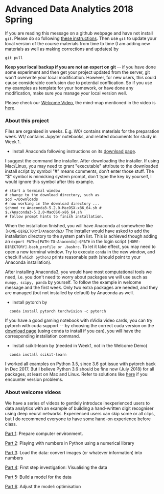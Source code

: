 # Advanced Data Analytics 2018 Spring

If you are reading this message on a github webpage and have not install `git`. Please do so following [these instructions](https://git-scm.com/book/en/v2/Getting-Started-Installing-Git). Then use `git` to update your local version of the course materials from time to time (I am adding new materials as well as making corrections and updates) by 
```
git pull
```

**Keep your local backup if you are not an expert on git** -- if you have done some experiment and then get your project updated from the server, git won't overwrite your local modification. However, for new users, this could cause considerable confusion due to potential conflication. So if you use my examples as template for your homework, or have done any modification, make sure you manage your local version well.

Please check our [Welcome Video](https://www.youtube.com/watch?v=qeyV4fe3vTs), the mind-map mentioned in the video is [here](https://sketchboard.me/xA4SQKJWSZcd#/).

### About this project
Files are organised in weeks. E.g. W0/ contains materials for the preparation week. W1/ contains Jupyter notebooks, and related documents for study in Week 1. 

* Install Anaconda following instructions on its [download page](https://www.anaconda.com/download/). 

I suggest the command line installer. After downloading the installer. If using Mac/Linux, you may need to grant "executable" attribute to the downloaded install script by symbol "#" means comments, don't enter those stuff. The "\$" symbol is mimicking system prompt, don't type the key by yourself, I would ignore this symbol after this example.
```[bash]
# start a terminal window
# change to the download directory, such as 
$cd ~/Downloads
# now working in the download directory ...
$chmod +x Anaconda3-5.2.0-MacOSX-x86_64.sh #
$./Anaconda3-5.2.0-MacOSX-x86_64.sh
# follow prompt hints to finish installation.
```
When the installation finished, you will have Anaconda at somewhere like
`[HOME-DIRECTORY]/Anaconda3/`
The installer would have asked to add the installation directory to the system path
list. This is achieved though adding an `export PATH=[PATH-TO-Anaconda]:$PATH` in the login script `[HOME-DIRECTORY].bash_profile or .bashrc`. To let it take effect, you may need to open a new terminal window. Try to execute `conda` in the new window, and check if `which python3` prints reasonable path (should point to your Anaconda installation).

After installing Anaconda3, you would have most computational tools we need, i.e. you don't need to worry about packages we will use such as `numpy, scipy, panda` by yourself. To follow the example in welcome message and the first week. Only two extra packages are needed, and they are managed (but not installed by default) by Anaconda as well.

* Install pytorch by 
```
  conda install pytorch torchvision -c pytorch
```
If you have a good gaming notebook with nVidia video cards, you can try pytorch with cuda support -- by choosing the correct cuda version on the [download page](https://pytorch.org) (using conda to install if you can), you will have the corresponding installation command. 

* Install scikit-learn by (needed in Week1, not in the Welcome Demo)
```
  conda install scikit-learn
```


I worked all examples on Python 3.5, since 3.6 got issue with pytorch back in Dec 2017. But I believe Python 3.6 should be fine now (July 2018) for all packages, at least on Mac and Linux. Refer to solutions like [here](https://stackoverflow.com/questions/50185227/problems-installing-and-importing-pytorch) if you encounter version problems. 


### About welcome videos
We have a series of videos to gentlely introduce inexperienced users to data analytics with an example of building a hand-written digit recogniser using deep neural networks. Experienced users can skip some or all clips, but I do recommend everyone to have some hand-on experience before class.


[Part 1](https://www.youtube.com/watch?v=1iyONFB1qsY): Prepare computer environment.

[Part 2](https://www.youtube.com/watch?v=YKFzIifrHcQ): Playing with numbers in Python using a numerical library

[Part 3](https://www.youtube.com/watch?v=lsx2_5poOjU): Load the data: convert images (or whatever information) into numbers

[Part 4](https://www.youtube.com/watch?v=4kTOJoP495k): First step investigation: Visualising the data

[Part 5](https://www.youtube.com/watch?v=lUk6ryYhHZM): Build a model for the data

[Part 6](https://www.youtube.com/watch?v=DxQIOhZGr9c): Adjust the model: optimisation


